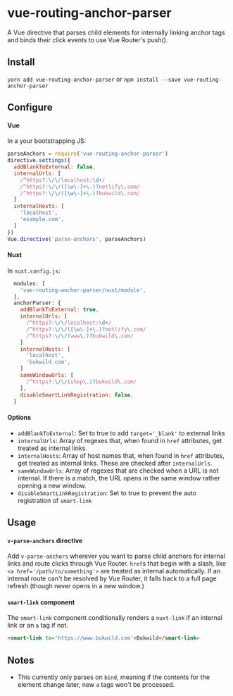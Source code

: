 # vue-routing-anchor-parser

A Vue directive that parses child elements for internally linking anchor tags and binds their click events to use Vue Router's push().

## Install

`yarn add vue-routing-anchor-parser` or `npm install --save vue-routing-anchor-parser`

## Configure

#### Vue

In a your bootstrapping JS:

```js
parseAnchors = require('vue-routing-anchor-parser')
directive.settings({
  addBlankToExternal: false,
  internalUrls: [
    /^https?:\/\/localhost:\d+/
    /^https?:\/\/([\w\-]+\.)?netlify\.com/
    /^https?:\/\/([\w\-]+\.)?bukwild\.com/
  ]
  internalHosts: [
    'localhost',
    'example.com',
  ]
})
Vue.directive('parse-anchors', parseAnchors)
```

#### Nuxt

In `nuxt.config.js`:

```js
  modules: [
    'vue-routing-anchor-parser/nuxt/module',
  ],
  anchorParser: {
    addBlankToExternal: true,
    internalUrls: [
      /^https?:\/\/localhost:\d+/
      /^https?:\/\/([\w\-]+\.)?netlify\.com/
      /^https?:\/\/(www\.)?bukwild\.com/
    ]
    internalHosts: [
      'localhost',
      'bukwild.com',
    ]
    sameWindowUrls: [
      /^https?:\/\/(shop\.)?bukwild\.com/
    ],
    disableSmartLinkRegistration: false,
  }
```

#### Options

- `addBlankToExternal`: Set to true to add `target='_blank'` to external links
- `internalUrls`: Array of regexes that, when found in `href` attributes, get treated as internal links.
- `internalHosts`: Array of host names that, when found in `href` attributes, get treated as internal links.  These are checked after `internalUrls`.
- `sameWindowUrls`: Array of regexes that are checked when a URL is not internal. If there is a match, the URL opens in the same window rather opening a new window.
- `disableSmartLinkRegistration`: Set to true to prevent the auto registration of `smart-link`

## Usage

#### `v-parse-anchors` directive

Add `v-parse-anchors` wherever you want to parse child anchors for internal links and route clicks through Vue Router.  `href`s that begin with a slash, like `<a href='/path/to/something'>` are treated as internal automatically.  If an internal route can't be resolved by Vue Router, it falls back to a full page refresh (though never opens in a new window.)

#### `smart-link` component

The `smart-link` component conditionally renders a `nuxt-link` if an internal link or an `a` tag if not.

```html
<smart-link to='https://www.bukwild.com'>Bukwild</smart-link>
```

## Notes

- This currently only parses on `bind`, meaning if the contents for the element change later, new `a` tags won't be processed.
